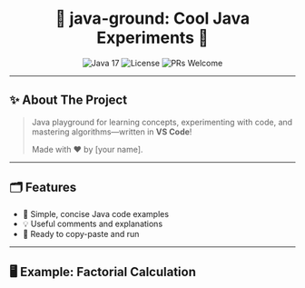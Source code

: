 <!-- README Header -->
<h1 align="center">🚀 java-ground: Cool Java Experiments 🌟</h1>

<p align="center">
  <img src="https://img.shields.io/badge/Java-17-blue.svg" alt="Java 17"/>
  <img src="https://img.shields.io/github/license/tejasvirajsingh/java-ground" alt="License"/>
  <img src="https://img.shields.io/badge/PRs-welcome-brightgreen.svg" alt="PRs Welcome"/>
</p>

---

## ✨ About The Project

> Java playground for learning concepts, experimenting with code, and mastering algorithms—written in **VS Code**!  
>  
> Made with ❤️ by [your name].

---

## 🗂️ Features

- 🚦 Simple, concise Java code examples
- 💡 Useful comments and explanations
- 🧪 Ready to copy-paste and run

---

## 🖥️ Example: Factorial Calculation

